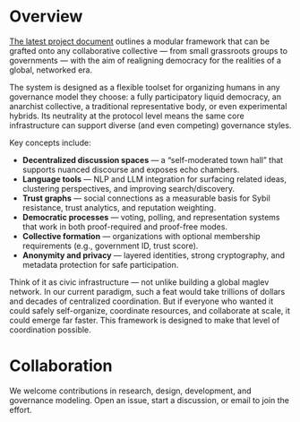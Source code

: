 # Overview  
[The latest project document](project.v4.0.md) outlines a modular framework that can be grafted onto any collaborative collective — from small grassroots groups to governments — with the aim of realigning democracy for the realities of a global, networked era.  

The system is designed as a flexible toolset for organizing humans in any governance model they choose: a fully participatory liquid democracy, an anarchist collective, a traditional representative body, or even experimental hybrids. Its neutrality at the protocol level means the same core infrastructure can support diverse (and even competing) governance styles.  

Key concepts include:  
- **Decentralized discussion spaces** — a “self-moderated town hall” that supports nuanced discourse and exposes echo chambers.  
- **Language tools** — NLP and LLM integration for surfacing related ideas, clustering perspectives, and improving search/discovery.  
- **Trust graphs** — social connections as a measurable basis for Sybil resistance, trust analytics, and reputation weighting.  
- **Democratic processes** — voting, polling, and representation systems that work in both proof-required and proof-free modes.  
- **Collective formation** — organizations with optional membership requirements (e.g., government ID, trust score).  
- **Anonymity and privacy** — layered identities, strong cryptography, and metadata protection for safe participation.  

Think of it as civic infrastructure — not unlike building a global maglev network. In our current paradigm, such a feat would take trillions of dollars and decades of centralized coordination. But if everyone who wanted it could safely self-organize, coordinate resources, and collaborate at scale, it could emerge far faster. This framework is designed to make that level of coordination possible.  

# Collaboration  
We welcome contributions in research, design, development, and governance modeling. Open an issue, start a discussion, or email to join the effort.
